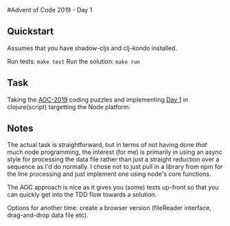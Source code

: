 #Advent of Code 2019 - Day 1

## Quickstart
Assumes that you have shadow-cljs and clj-kondo installed.

Run tests: `make test`
Run the solution: `make run`

## Task
Taking the [AOC-2019](https://adventofcode.com/2019) coding puzzles and implementing [Day 1](https://adventofcode.com/2019/day/1) in clojure(script)
targetting the Node platform.


## Notes
The actual task is straightforward, but in terms of not having done *that* much node
programming, the interest (for me) is primarily in using an async style for processing
the data file rather than just a straight reduction over a sequence as I'd
do normally. I chose not to just pull in a library from npm for the line
processing and just implement one using node's core functions.

The AOC approach is nice as it gives you (some) tests up-front so that you can
quickly get into the TDD flow towards a solution.

Options for another time: create a browser version (fileReader interface,
drag-and-drop data file etc).
